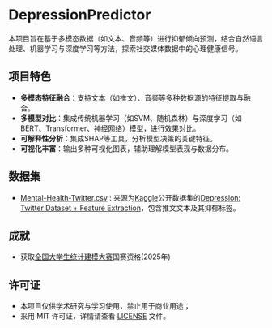 # DepressionPredictor

本项目旨在基于多模态数据（如文本、音频等）进行抑郁倾向预测，结合自然语言处理、机器学习与深度学习等方法，探索社交媒体数据中的心理健康信号。

## 项目特色

- **多模态特征融合**：支持文本（如推文）、音频等多种数据源的特征提取与融合。
- **多模型对比**：集成传统机器学习（如SVM、随机森林）与深度学习（如BERT、Transformer、神经网络）模型，进行效果对比。
- **可解释性分析**：集成SHAP等工具，分析模型决策的关键特征。
- **可视化丰富**：输出多种可视化图表，辅助理解模型表现与数据分布。

## 数据集

- [Mental-Health-Twitter.csv](./data/Mental-Health-Twitter.csv) : 来源为[Kaggle](https://www.kaggle.com/)公开数据集的[Depression: Twitter Dataset + Feature Extraction](https://www.kaggle.com/datasets/infamouscoder/mental-health-social-media?resource=download)，包含推文文本及其抑郁标签。

## 成就

- 获取[全国大学生统计建模大赛](http://tjjmds.ai-learning.net)国赛资格(2025年)

## 许可证

- 本项目仅供学术研究与学习使用，禁止用于商业用途；
- 采用 MIT 许可证，详情请查看 [LICENSE](LICENSE) 文件。
